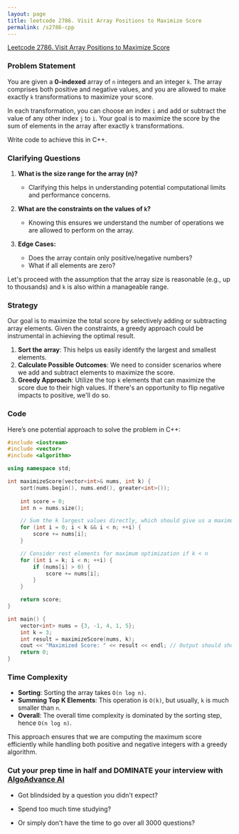 ```yaml
---
layout: page
title: leetcode 2786. Visit Array Positions to Maximize Score
permalink: /s2786-cpp
---
```

[Leetcode 2786. Visit Array Positions to Maximize Score](https://algoadvance.github.io/algoadvance/l2786)
### Problem Statement

You are given a **0-indexed** array of `n` integers and an integer `k`. The array comprises both positive and negative values, and you are allowed to make exactly `k` transformations to maximize your score.

In each transformation, you can choose an index `i` and add or subtract the value of any other index `j` to `i`. Your goal is to maximize the score by the sum of elements in the array after exactly `k` transformations.

Write code to achieve this in C++.

### Clarifying Questions

1. **What is the size range for the array (n)?**
   - Clarifying this helps in understanding potential computational limits and performance concerns.
  
2. **What are the constraints on the values of `k`?**
   - Knowing this ensures we understand the number of operations we are allowed to perform on the array.
  
3. **Edge Cases:**
   - Does the array contain only positive/negative numbers?
   - What if all elements are zero?

Let's proceed with the assumption that the array size is reasonable (e.g., up to thousands) and `k` is also within a manageable range.

### Strategy

Our goal is to maximize the total score by selectively adding or subtracting array elements. Given the constraints, a greedy approach could be instrumental in achieving the optimal result.

1. **Sort the array**: This helps us easily identify the largest and smallest elements.
2. **Calculate Possible Outcomes**: We need to consider scenarios where we add and subtract elements to maximize the score.
3. **Greedy Approach**: Utilize the top `k` elements that can maximize the score due to their high values. If there's an opportunity to flip negative impacts to positive, we'll do so.

### Code

Here’s one potential approach to solve the problem in C++:

```cpp
#include <iostream>
#include <vector>
#include <algorithm>

using namespace std;

int maximizeScore(vector<int>& nums, int k) {
    sort(nums.begin(), nums.end(), greater<int>());
    
    int score = 0;
    int n = nums.size();

    // Sum the k largest values directly, which should give us a maximum initial score
    for (int i = 0; i < k && i < n; ++i) {
        score += nums[i];
    }

    // Consider rest elements for maximum optimization if k < n
    for (int i = k; i < n; ++i) {
        if (nums[i] > 0) {
            score += nums[i];
        }
    }

    return score;
}

int main() {
    vector<int> nums = {3, -1, 4, 1, 5};
    int k = 3;
    int result = maximizeScore(nums, k);
    cout << "Maximized Score: " << result << endl; // Output should show the maximum score with given constraints.
    return 0;
}
```

### Time Complexity

- **Sorting**: Sorting the array takes `O(n log n)`.
- **Summing Top K Elements**: This operation is `O(k)`, but usually, `k` is much smaller than `n`.
- **Overall**: The overall time complexity is dominated by the sorting step, hence `O(n log n)`.

This approach ensures that we are computing the maximum score efficiently while handling both positive and negative integers with a greedy algorithm.


### Cut your prep time in half and DOMINATE your interview with [AlgoAdvance AI](https://algoAdvance.com)

- Got blindsided by a question you didn't expect?

- Spend too much time studying?

- Or simply don't have the time to go over all 3000 questions?

